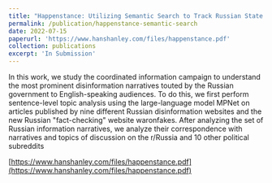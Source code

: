 ```yaml
---
title: "Happenstance: Utilizing Semantic Search to Track Russian State Media Narrative about the Russo-Ukrainian War on Reddit"
permalink: /publication/happenstance-semantic-search
date: 2022-07-15
paperurl: 'https://www.hanshanley.com/files/happenstance.pdf'
collection: publications
excerpt: 'In Submission'
---
```

In this work, we study the coordinated information campaign to understand the most prominent disinformation narratives touted by the Russian government to English-speaking audiences. To do this, we first perform sentence-level topic analysis using the large-language model MPNet on articles published by nine different Russian disinformation websites and the new Russian "fact-checking" website waronfakes. After analyzing the set of Russian information narratives, we analyze their correspondence with narratives and topics of discussion on the r/Russia and 10 other political subreddits

[https://www.hanshanley.com/files/happenstance.pdf](https://www.hanshanley.com/files/happenstance.pdf)
